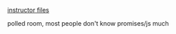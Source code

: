 [instructor files](https://github.com/martypdx/workshop-promises-fat-arrows)

polled room, most people don't know promises/js much

